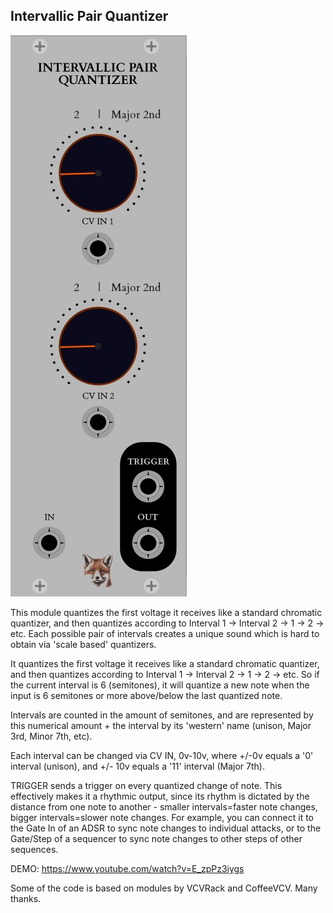 ## Intervallic Pair Quantizer

![IPQ](images/IPQ.jpg)

This module quantizes the first voltage it receives like a standard chromatic quantizer, and then quantizes according to Interval 1 -> Interval 2 -> 1 -> 2 -> etc.
Each possible pair of intervals creates a unique sound which is hard to obtain via 'scale based' quantizers.

It quantizes the first voltage it receives like a standard chromatic quantizer, and then quantizes according to Interval 1 -> Interval 2 -> 1 -> 2 -> etc.
So if the current interval is 6 (semitones), it will quantize a new note when the input is 6 semitones or more above/below the last quantized note.

Intervals are counted in the amount of semitones, and are represented by this numerical amount + the interval by its 'western' name (unison, Major 3rd, Minor 7th, etc).

Each interval can be changed via CV IN, 0v-10v, where +/-0v equals a '0' interval (unison), and +/- 10v equals a '11' interval (Major 7th).

TRIGGER sends a trigger on every quantized change of note.
This effectively makes it a rhythmic output, since its rhythm is dictated by the distance from one note to another - smaller intervals=faster note changes, bigger intervals=slower note changes.
For example, you can connect it to the Gate In of an ADSR to sync note changes to individual attacks, or to the Gate/Step of a sequencer to sync note changes to other steps of other sequences.

DEMO:
https://www.youtube.com/watch?v=E_zpPz3iygs

Some of the code is based on modules by VCVRack and CoffeeVCV. Many thanks.
